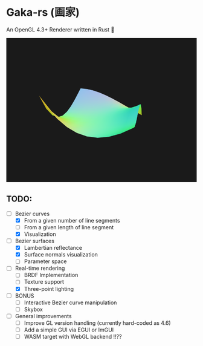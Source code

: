 # Gaka-rs (画家)

An OpenGL 4.3+ Renderer written in Rust 🦀

![Gaka rendering a Bezier surface in a winit Window](/.readme/bezier_surface.png?raw=true "Gaka rendering a Bezier surface")


## TODO:
- [ ] Bezier curves
    - [x] From a given number of line segments
    - [ ] From a given length of line segment
    - [x] Visualization
- [ ] Bezier surfaces
    - [x] Lambertian reflectance
    - [x] Surface normals visualization
    - [ ] Parameter space
- [ ] Real-time rendering
    - [ ] BRDF Implementation
    - [ ] Texture support
    - [x] Three-point lighting
- [ ] BONUS
    - [ ] Interactive Bezier curve manipulation
    - [ ] Skybox
- [ ] General improvements
    - [ ] Improve GL version handling (currently hard-coded as 4.6)
    - [ ] Add a simple GUI via EGUI or ImGUI
    - [ ] WASM target with WebGL backend !!??